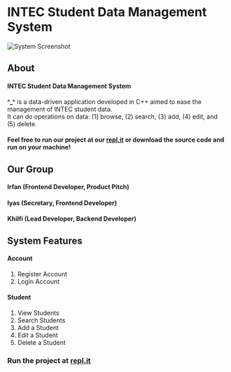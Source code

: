 # INTEC Student Data Management System
![System Screenshot](https://github.com/KhilfiKhairulAmin/uscs20-project/blob/main/System%20Screenshot.png?raw=true)
## About
#### INTEC Student Data Management System
**^_^** is a data-driven application developed in C++ aimed to ease the management of INTEC student data. \
It can do operations on data: (1) browse, (2) search, (3) add, (4) edit, and (5) delete.

#### Feel free to run our project at our [repl.it](https://replit.com/@iNFiENiTEWorld/INTEC-Student-Data-Management-System?v=1) or download the source code and run on your machine!
## Our Group
#### Irfan (Frontend Developer, Product Pitch)
#### Iyas (Secretary, Frontend Developer)
#### Khilfi (Lead Developer, Backend Developer)

## System Features
#### Account
1. Register Account
2. Login Account

#### Student
1. View Students
2. Search Students
3. Add a Student
4. Edit a Student
5. Delete a Student

### Run the project at [repl.it](https://replit.com/@iNFiENiTEWorld/INTEC-Student-Data-Management-System?v=1)
